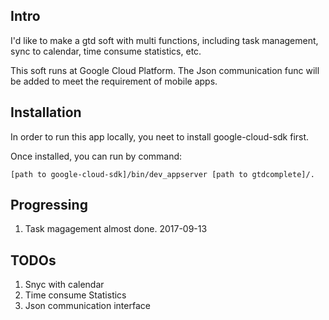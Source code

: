 ## Intro

I'd like to make a gtd soft with multi functions, including task management, sync to calendar, time consume statistics, etc.

This soft runs at Google Cloud Platform. The Json communication func will be added to meet the requirement of mobile apps.

## Installation
In order to run this app locally, you neet to install google-cloud-sdk first.

Once installed, you can run by command:

`[path to google-cloud-sdk]/bin/dev_appserver [path to gtdcomplete]/.`

## Progressing
1. Task magagement almost done. 2017-09-13

## TODOs
1. Snyc with calendar
2. Time consume Statistics
3. Json communication interface
